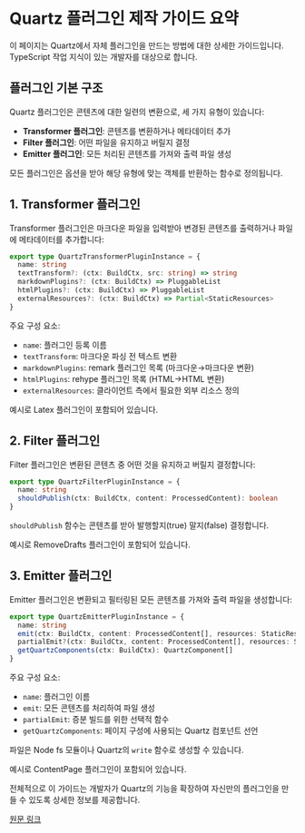 


# Quartz 플러그인 제작 가이드 요약

이 페이지는 Quartz에서 자체 플러그인을 만드는 방법에 대한 상세한 가이드입니다. TypeScript 작업 지식이 있는 개발자를 대상으로 합니다.

## 플러그인 기본 구조

Quartz 플러그인은 콘텐츠에 대한 일련의 변환으로, 세 가지 유형이 있습니다:
- **Transformer 플러그인**: 콘텐츠를 변환하거나 메타데이터 추가
- **Filter 플러그인**: 어떤 파일을 유지하고 버릴지 결정
- **Emitter 플러그인**: 모든 처리된 콘텐츠를 가져와 출력 파일 생성

모든 플러그인은 옵션을 받아 해당 유형에 맞는 객체를 반환하는 함수로 정의됩니다.

## 1. Transformer 플러그인

Transformer 플러그인은 마크다운 파일을 입력받아 변경된 콘텐츠를 출력하거나 파일에 메타데이터를 추가합니다:

```typescript
export type QuartzTransformerPluginInstance = {
  name: string
  textTransform?: (ctx: BuildCtx, src: string) => string
  markdownPlugins?: (ctx: BuildCtx) => PluggableList
  htmlPlugins?: (ctx: BuildCtx) => PluggableList
  externalResources?: (ctx: BuildCtx) => Partial<StaticResources>
}
```

주요 구성 요소:
- `name`: 플러그인 등록 이름
- `textTransform`: 마크다운 파싱 전 텍스트 변환
- `markdownPlugins`: remark 플러그인 목록 (마크다운→마크다운 변환)
- `htmlPlugins`: rehype 플러그인 목록 (HTML→HTML 변환)
- `externalResources`: 클라이언트 측에서 필요한 외부 리소스 정의

예시로 Latex 플러그인이 포함되어 있습니다.

## 2. Filter 플러그인

Filter 플러그인은 변환된 콘텐츠 중 어떤 것을 유지하고 버릴지 결정합니다:

```typescript
export type QuartzFilterPluginInstance = {
  name: string
  shouldPublish(ctx: BuildCtx, content: ProcessedContent): boolean
}
```

`shouldPublish` 함수는 콘텐츠를 받아 발행할지(true) 말지(false) 결정합니다.

예시로 RemoveDrafts 플러그인이 포함되어 있습니다.

## 3. Emitter 플러그인

Emitter 플러그인은 변환되고 필터링된 모든 콘텐츠를 가져와 출력 파일을 생성합니다:

```typescript
export type QuartzEmitterPluginInstance = {
  name: string
  emit(ctx: BuildCtx, content: ProcessedContent[], resources: StaticResources): Promise<FilePath[]> | AsyncGenerator<FilePath>
  partialEmit?(ctx: BuildCtx, content: ProcessedContent[], resources: StaticResources, changeEvents: ChangeEvent[]): Promise<FilePath[]> | AsyncGenerator<FilePath> | null
  getQuartzComponents(ctx: BuildCtx): QuartzComponent[]
}
```

주요 구성 요소:
- `name`: 플러그인 이름
- `emit`: 모든 콘텐츠를 처리하여 파일 생성
- `partialEmit`: 증분 빌드를 위한 선택적 함수
- `getQuartzComponents`: 페이지 구성에 사용되는 Quartz 컴포넌트 선언

파일은 Node fs 모듈이나 Quartz의 `write` 함수로 생성할 수 있습니다.

예시로 ContentPage 플러그인이 포함되어 있습니다.

전체적으로 이 가이드는 개발자가 Quartz의 기능을 확장하여 자신만의 플러그인을 만들 수 있도록 상세한 정보를 제공합니다.

[원문 링크](https://quartz.jzhao.xyz/advanced/making-plugins)
